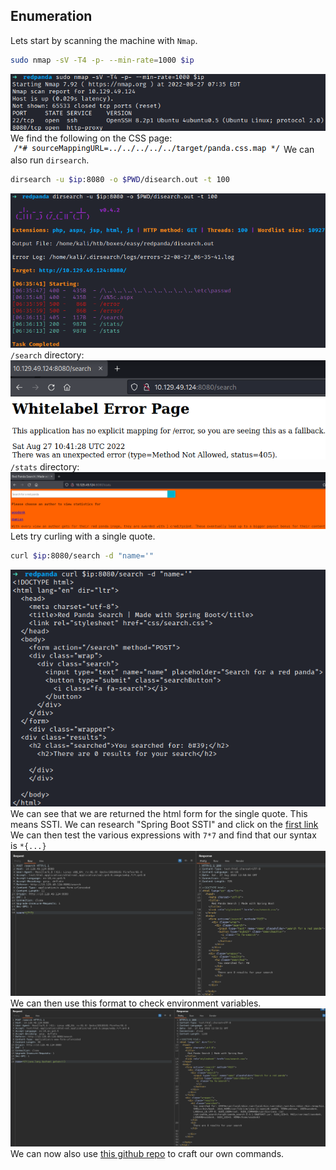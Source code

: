 ## Enumeration
Lets start by scanning the machine with `Nmap`.
```bash
sudo nmap -sV -T4 -p- --min-rate=1000 $ip
```
![](Attachments/Pasted%20image%2020220827073837.png)
We find the following on the CSS page:
![](Attachments/Pasted%20image%2020220827063953.png)
We can also run `dirsearch`.
```bash
dirsearch -u $ip:8080 -o $PWD/disearch.out -t 100
```
![](Attachments/Pasted%20image%2020220827064106.png)
`/search` directory:
![](Attachments/Pasted%20image%2020220827064203.png)
`/stats` directory:
![](Attachments/Pasted%20image%2020220827064233.png)
Lets try curling with a single quote.
```bash
curl $ip:8080/search -d "name='"
```
![](Attachments/Pasted%20image%2020220827085627.png)
We can see that we are returned the html form for the single quote. This means SSTI.
We can research "Spring Boot SSTI" and click on the [first link](https://www.acunetix.com/blog/web-security-zone/exploiting-ssti-in-thymeleaf/)
We can then test the various expressions with `7*7` and find that our syntax is `*{...}`
![](Attachments/Pasted%20image%2020220827085930.png)
We can then use this format to check environment variables.
![](Attachments/Pasted%20image%2020220827090050.png)
We can now also use [this github repo](https://github.com/VikasVarshney/ssti-payload) to craft our own commands.

